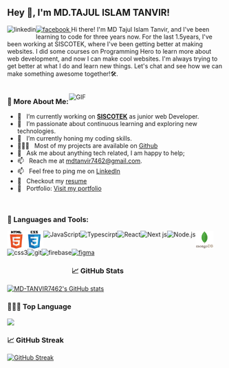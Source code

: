 ## Hey 👋, I'm MD.TAJUL ISLAM TANVIR!
<a href='https://www.linkedin.com/in/md-tajul-islam-tanvir-531682278/'><img align='left' alt="linkedin" src="https://raw.githubusercontent.com/rahul-jha98/rahul-jha98/561d474902b59c7429ec22bb73e225696c27b202/assets/linkedin.svg" height='18px'/></a>
  <a href="https://www.facebook.com/md.taijul.986/" target="_blank" rel="noopener noreferrer">
    <img src="https://raw.githubusercontent.com/rahuldkjain/github-profile-readme-generator/master/src/images/icons/Social/facebook.svg" alt="facebook" height='18px' />
  </a>
Hi there! I'm MD Tajul Islam Tanvir, and I've been learning to code for three years now. For the last 1.5years, I've been working at SISCOTEK, where I've been getting better at making websites. I did some courses on Programming Hero to learn more about web development, and now I can make cool websites. I'm always trying to get better at what I do and learn new things. Let's chat and see how we can make something awesome together!🛠️.
<br/>
<br/>

<img align="right" alt="GIF" src="https://raw.githubusercontent.com/rahul-jha98/rahul-jha98/main/techstack.gif" width="360px"/>
  
### 🧐 More About Me:

- 🔭 &nbsp; I’m currently working on **[SISCOTEK](https://siscotek.com/)** as junior web Developer.
- 👀 &nbsp; I’m passionate about continuous learning and exploring new technologies.
- 🌱 &nbsp; I’m currently honing my coding skills. 
- 👨🏻‍💻 &nbsp; Most of my projects are available on [Github](https://github.com/MD-TANVIR7462?tab=repositories)
- 💬 &nbsp; Ask me about anything tech related, I am happy to help;
- 📫 &nbsp; Reach me at mdtanvir7462@gmail.com.
- 📫 &nbsp; Feel free to ping me on [LinkedIn](https://www.linkedin.com/in/md-tajul-islam-tanvir-531682278/)
- 📝 &nbsp; Checkout my [resume](https://drive.google.com/file/d/1f8eXEB7NzP9-uXosEdq_yUnbS49pBCjj/view?usp=drive_link)
- 👀 &nbsp; Portfolio: [Visit my portfolio](https://tanvir3.vercel.app/)

<br>

### 🔨 Languages and Tools:


<a href="https://firebase.google.com/" target="_blank">  <img align="left" src="https://raw.githubusercontent.com/devicons/devicon/master/icons/html5/html5-original-wordmark.svg" alt="HTML5" height ="42px"/> </a>
<a href="" target="_blank">  <img align="left" src="https://raw.githubusercontent.com/devicons/devicon/master/icons/css3/css3-original-wordmark.svg" alt="css3" height ="42px"/> </a>
<a href="https://developer.mozilla.org/en-US/docs/Web/JavaScript" target="_blank"> <img align="left" alt="JavaScript" height ="42px"  src="https://raw.githubusercontent.com/rahul-jha98/github_readme_icons/main/language_and_tools/square/javascript/javascript.svg"> </a>
<a href="https://www.typescriptlang.org/" target="_blank"><img align="left" alt="Typescirpt" height ="42px" src="https://raw.githubusercontent.com/rahul-jha98/github_readme_icons/main/language_and_tools/square/typescript/typescript.svg"></a>
<a href="https://reactjs.org/" target="_blank"> <img align="left" alt="React" height ="42px" src="https://raw.githubusercontent.com/rahul-jha98/github_readme_icons/main/language_and_tools/square/react/react.svg"></a>
<a href="https://nextjs.org/" target="_blank"> <img align="left" alt="Next js" height ="42px" src="https://miro.medium.com/v2/resize:fit:828/format:webp/1*_bJ2z2NRfTncHAv5UjUxwA.jpeg"></a>
<a href="https://nodejs.org" target="_blank"><img align="left" alt="Node.js" height ="42px" src="https://raw.githubusercontent.com/rahul-jha98/github_readme_icons/main/language_and_tools/square/node/node.svg"></a>
<a href="" target="_blank">  <img align="left" src="https://raw.githubusercontent.com/devicons/devicon/master/icons/mongodb/mongodb-original-wordmark.svg" alt="css3" height ="42px"/> </a>
<a href="" target="_blank">  <img align="left" src="https://profilinator.rishav.dev/skills-assets/redux-original.svg" alt="css3" height ="42px"/> </a>
<a href="https://git-scm.com/" target="_blank"> <img src="https://raw.githubusercontent.com/rahul-jha98/github_readme_icons/main/language_and_tools/square/git-scm/git-scm.svg" align="left" alt="git" height='42px'/> </a>
<a href="https://www.figma.com/" target="_blank"> <img src="https://raw.githubusercontent.com/rahul-jha98/github_readme_icons/main/language_and_tools/square/figma/figma.svg" alt="figma" height='42px'/> </a>
<a href="https://firebase.google.com/" target="_blank"> <img align="left" src="https://raw.githubusercontent.com/rahul-jha98/github_readme_icons/main/language_and_tools/square/firebase/firebase.svg" alt="firebase" height ="42px"/> </a>
<br>

### 📈 GitHub Stats 

[![MD-TANVIR7462's GitHub stats](https://github-readme-stats.vercel.app/api?username=MD-TANVIR7462&theme=dark&show_icons=true)](https://github.com/MD-TANVIR7462)

### 👨🏻‍💻 Top Language 
<img align="center" src="https://github-readme-stats.vercel.app/api/top-langs/?username=MD-TANVIR7462&title_color=1DA8C3&text_color=c9cacc&icon_color=1DA8C3&bg_color=0D1117&border_color=262B32&langs_count=3" />

### 📈 GitHub Streak

[![GitHub Streak](https://streak-stats.demolab.com?user=MD-TANVIR7462&theme=dark)](https://git.io/streak-stats)
<br/>
<br>

